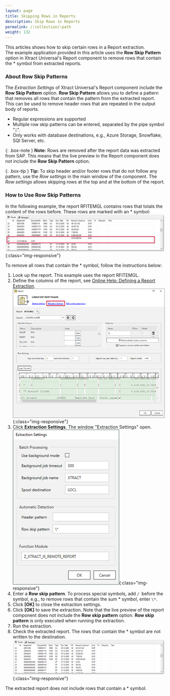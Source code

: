 ```yaml
---
layout: page
title: Skipping Rows in Reports
description: Skip Rows in Reports
permalink: /:collection/:path
weight: 132
---
```


This articles shows how to skip certain rows in a Report extraction.<br>
The example application provided in this article uses the **Row Skip Pattern** option in Xtract Universal's Report component to remove rows that contain the * symbol from extracted reports.

### About Row Skip Patterns

The *Extraction Settings* of Xtract Universal's Report component include the **Row Skip Pattern** option.
**Row Skip Pattern** allows you to define a pattern that removes all rows that contain the pattern from the extracted report.
This can be used to remove header rows that are repeated in the output body of reports.

- Regular expressions are supported
- Multiple row skip patterns can be entered, separated by the pipe symbol "`|`".
- Only works with database destinations, e.g., Azure Storage, Snowflake, SQl Server, etc.

{: .box-note }
**Note:** Rows are removed after the report data was extracted from SAP. 
This means that the live preview in the Report component does not include the **Row Skip Pattern** option.

{: .box-tip }
**Tip:** To skip header and/or footer rows that do not follow any pattern, use the *Row settings* in the main window of the component.
The *Row settings* allows skipping rows at the top and at the bottom of the report.

### How to Use Row Skip Patterns

In the following example, the report RFITEMGL contains rows that totals the content of the rows before. 
These rows are marked with an * symbol: <br>
![report-no-skip-rows](/img/contents/xu/report-no-skip-rows.png){:class="img-responsive"}

To remove all rows that contain the * symbol, follow the instructions below:

1. Look up the report. This example uses the report RFITEMGL. 
2. Define the columns of the report, see [Online Help: Defining a Report Extraction](https://help.theobald-software.com/en/xtract-universal/abap-reports/report-extraction-define). <br>
![report-no-skip-rows](/img/contents/xu/report-skip-rows-preview.png){:class="img-responsive"}
3. Click **Extraction Settings**. The window "Extraction Settings" open.<br>
![report-no-skip-rows](/img/contents/xu/report-skip-rows-settings.png){:class="img-responsive"}
4. Enter a **Row skip pattern**. To process special symbols, add `/ `before the symbol, e.g., to remove rows that contain the sum * symbol, enter `\*`. 
5. Click **[OK]** to close the extraction settings. 
5. Click **[OK]** to save the extraction. Note that the live preview of the report component does not include the **Row skip pattern** option. 
**Row skip pattern** is only executed when running the extraction.
6. Run the extraction. 
5. Check the extracted report. The rows that contain the * symbol are not written to the destination.<br>
![report-no-skip-rows](/img/contents/xu/report-skip-rows.png){:class="img-responsive"}

The extracted report does not include rows that contain a * symbol.

<!---
### Example Patterns

Row Skip pattern | Description
----------------|-------------
`2020|2021|-|Sum`| Removes all rows containing ‘2020’, ‘2021’, ‘-‘ and ‘Sum’.
`regex`| Removes ...
-->